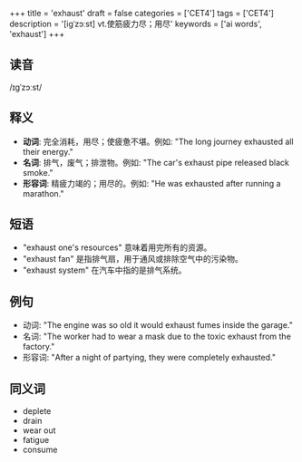 +++
title = 'exhaust'
draft = false
categories = ['CET4']
tags = ['CET4']
description = '[igˈzɔːst] vt.使筋疲力尽；用尽'
keywords = ['ai words', 'exhaust']
+++

## 读音
/ɪɡˈzɔːst/

## 释义
- **动词**: 完全消耗，用尽；使疲惫不堪。例如: "The long journey exhausted all their energy." 
- **名词**: 排气，废气；排泄物。例如: "The car's exhaust pipe released black smoke."
- **形容词**: 精疲力竭的；用尽的。例如: "He was exhausted after running a marathon."

## 短语
- "exhaust one's resources" 意味着用完所有的资源。
- "exhaust fan" 是指排气扇，用于通风或排除空气中的污染物。
- "exhaust system" 在汽车中指的是排气系统。

## 例句
- 动词: "The engine was so old it would exhaust fumes inside the garage."
- 名词: "The worker had to wear a mask due to the toxic exhaust from the factory."
- 形容词: "After a night of partying, they were completely exhausted."

## 同义词
- deplete
- drain
- wear out
- fatigue
- consume

